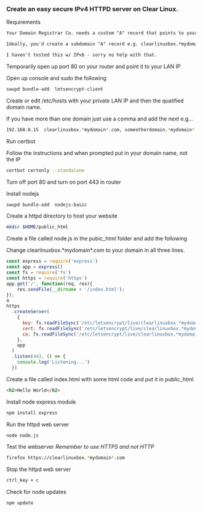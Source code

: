### Create an easy secure IPv4 HTTPD server on Clear Linux.
Requirements
```txt
Your Domain Registrar Co. needs a custom "A" record that points to your IPv4 IP

Ideally, you'd create a subdomain "A" record e.g. clearlinuxbox.*mydomain*.com

I haven't tested this w/ IPv6 - sorry no help with that.
```
Temporarily open up port 80 on your router and point it to your LAN IP 

Open up console and sudo the following
```bash
swupd bundle-add  letsencrypt-client
```
Create or edit /etc/hosts with your private LAN IP and then the qualified domain name.

If you have more than one domain just use a comma and add the next
e.g...
```bash
192.168.0.15  clearlinuxbox.*mydomain*.com, someotherdomain.*mydomain*.com
```

Run certbot

Follow the instructions and when prompted put in your domain name, not the IP
```bash
certbot certonly --standalone
```
Turn off port 80 and turn on port 443 in router

Install nodejs
```bash
swupd bundle-add  nodejs-basic
```
Create a httpd directory to host your website
```bash
mkdir $HOME/public_html
```
Create a file called node.js in the pubic_html folder and add the following

Change clearlinuxbox.\*mydomain\*.com to your domain in all three lines.

```js
const express = require('express')
const app = express()
const fs = require('fs')
const https = require('https')
app.get('/', function(req, res){
    res.sendFile(__dirname + '/index.html');
});
a
https
  .createServer(
    {
      key: fs.readFileSync('/etc/letsencrypt/live/clearlinuxbox.*mydomain*.com/privkey.pem'),
      cert: fs.readFileSync('/etc/letsencrypt/live/clearlinuxbox.*mydomain*.com/fullchain.pem'),
      ca: fs.readFileSync('/etc/letsencrypt/live/clearlinuxbox.*mydomain*.com/fullchain.pem'),
    },
    app
  )
  .listen(443, () => {
    console.log('Listening...')
  })
```  

Create a file called index.html with some html code and put it in public_html
```html
<h2>Hello World</h2>
```

Install node express module
```bash
npm install express
```

Run the httpd web server
```bash
node node.js
```

Test the webserver *Remember to use HTTPS and not HTTP*
```bash
firefox https://clearlinuxbox.*mydomain*.com
```

Stop the httpd web server
```bash
ctrl_key + c
```

Check for node updates
```bash 
npm update
```
